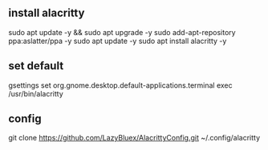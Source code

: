 ## install alacritty
sudo apt update -y && sudo apt upgrade -y
sudo add-apt-repository ppa:aslatter/ppa -y
sudo apt update -y
sudo apt install alacritty -y

## set default
gsettings set org.gnome.desktop.default-applications.terminal exec /usr/bin/alacritty

## config
git clone https://github.com/LazyBluex/AlacrittyConfig.git ~/.config/alacritty
